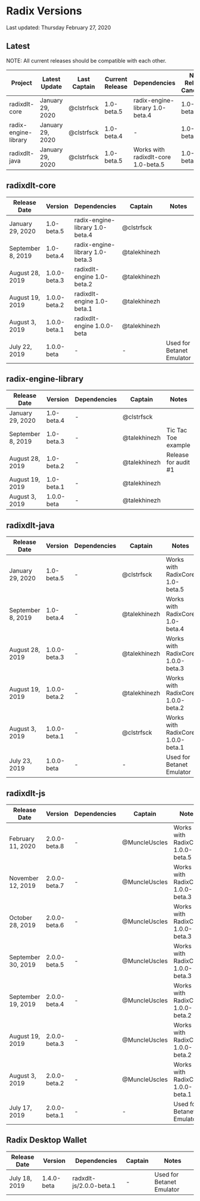 # Radix Versions

Last updated: Thursday February 27, 2020

## Latest
NOTE: All current releases should be compatible with each other.

Project              | Latest Update      | Last Captain | Current Release | Dependencies                        | Next Release Candidate | Next Captain | Notes
-------------------- | -------------      | ------------ | --------------- | ----------------------------------- | ---------------------- | ------------ | -----
radixdlt-core        | January 29, 2020   | @clstrfsck   | 1.0-beta.5      | radix-engine-library 1.0-beta.4     | 1.0-beta.6             | @clstrfsck   | 
radix-engine-library | January 29, 2020   | @clstrfsck   | 1.0-beta.4      | -                                   | 1.0-beta.5             | @clstrfsck   | 
radixdlt-java        | January 29, 2020   | @clstrfsck   | 1.0-beta.5      | Works with radixdlt-core 1.0-beta.5 | 1.0-beta.6             | @clstrfsck   |

## radixdlt-core
Release Date       | Version      | Dependencies                    | Captain       | Notes
------------------ | ------------ | ------------------------------- | ------------- | -----
January 29, 2020   | 1.0-beta.5   | radix-engine-library 1.0-beta.4 | @clstrfsck    |	
September 8, 2019  | 1.0-beta.4   | radix-engine-library 1.0-beta.3 | @talekhinezh  |	
August 28, 2019    | 1.0.0-beta.3 | radixdlt-engine 1.0-beta.2      | @talekhinezh  |
August 19, 2019    | 1.0.0-beta.2 | radixdlt-engine 1.0-beta.1      | @talekhinezh  |	
August 3, 2019     | 1.0.0-beta.1 | radixdlt-engine 1.0.0-beta      | @talekhinezh  |	
July 22, 2019      | 1.0.0-beta   | -                               | -             |  Used for Betanet Emulator

## radix-engine-library
Release Date       | Version      | Dependencies                    | Captain       | Notes
------------------ | ------------ | ------------------------------- | ------------- | -----
January 29, 2020   | 1.0-beta.4   | -                               | @clstrfsck    |
September 8, 2019  | 1.0-beta.3   | -                               | @talekhinezh  | Tic Tac Toe example
August 28, 2019    | 1.0-beta.2   | -                               | @talekhinezh  | Release for audit #1
August 19, 2019    | 1.0-beta.1   | -                               | @talekhinezh  |	
August 3, 2019     | 1.0.0-beta   | -                               | @talekhinezh  |	

## radixdlt-java
Release Date       | Version      | Dependencies                    | Captain       | Notes
------------------ | ------------ | ------------------------------- | ------------- | -----
January 29, 2020   | 1.0-beta.5   | -                               | @clstrfsck    | Works with RadixCore 1.0-beta.5
September 8, 2019  | 1.0-beta.4   | -                               | @talekhinezh  | Works with RadixCore 1.0-beta.4
August 28, 2019    | 1.0.0-beta.3 | -                               | @talekhinezh  | Works with RadixCore 1.0.0-beta.3
August 19, 2019	   | 1.0.0-beta.2 | -                               | @talekhinezh  | Works with RadixCore 1.0.0-beta.2
August 3, 2019     | 1.0.0-beta.1 | -                               | @clstrfsck    | Works with RadixCore 1.0.0-beta.1
July 23, 2019      | 1.0.0-beta   | -                               | -             | Used for Betanet Emulator

## radixdlt-js
Release Date       | Version      | Dependencies                    | Captain       | Notes
------------------ | ------------ | ------------------------------- | ------------- | -----
February 11, 2020  | 2.0.0-beta.8 | -                               | @MuncleUscles | Works with RadixCore 1.0.0-beta.5
November 12, 2019  | 2.0.0-beta.7 | -                               | @MuncleUscles | Works with RadixCore 1.0.0-beta.3
October 28, 2019   | 2.0.0-beta.6 | -                               | @MuncleUscles | Works with RadixCore 1.0.0-beta.3
September 30, 2019 | 2.0.0-beta.5 | -                               | @MuncleUscles | Works with RadixCore 1.0.0-beta.3
September 19, 2019 | 2.0.0-beta.4 | -                               | @MuncleUscles | Works with RadixCore 1.0.0-beta.2
August 19, 2019    | 2.0.0-beta.3 | -                               | @MuncleUscles | Works with RadixCore 1.0.0-beta.2
August 3, 2019     | 2.0.0-beta.2 | -                               | @MuncleUscles | Works with RadixCore 1.0.0-beta.1
July 17, 2019      | 2.0.0-beta.1 | -                               | -             | Used for Betanet Emulator

## Radix Desktop Wallet
Release Date       | Version      | Dependencies                    | Captain       | Notes
------------------ | ------------ | ------------------------------- | ------------- | -----
July 18, 2019      | 1.4.0-beta   | radxdlt-js/2.0.0-beta.1         |  -            | Used for Betanet Emulator
